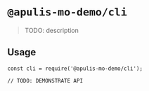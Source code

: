 # `@apulis-mo-demo/cli`

> TODO: description

## Usage

```
const cli = require('@apulis-mo-demo/cli');

// TODO: DEMONSTRATE API
```
